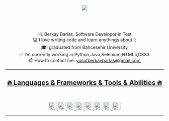 
  <h1 align="center">
    <a href="https://git.io/typing-svg">
      <img src="https://readme-typing-svg.herokuapp.com?color=%2324C5F7&size=22&lines=I'm+Berkay+Barlas;Software+Developer+in+Test">
    </a>
  </h1>
                 
 <br>
  <p align="center"> 
  <br>
   Hi, Berkay Barlas, Software Developer in Test
  <br>
   💻 I love writing code and learn anythings about it
  <br>
  🎓I graduated from Bahcesehir University
  <br>
  ✅ I’m currently working in Python,Java,Selenium,HTML5,CSS3
  <br>
  📫 How to contact me: <a href="mailto: yusufberkaybarlas@gmail.com"> yusufberkaybarlas@gmail.com
  </p>


<hr>
  <h2 align="center">🔥 Languages & Frameworks & Tools & Abilities 🔥</h2>
<br>
<p align="center">
    <code><img title="Python" height="25" src="https://cdn3.iconfinder.com/data/icons/logos-and-brands-adobe/512/267_Python-512.png"></code>
    <code><img title="HTML5" height="25" src="https://upload.wikimedia.org/wikipedia/commons/thumb/6/61/HTML5_logo_and_wordmark.svg/1024px-HTML5_logo_and_wordmark.svg.png"></code>
    <code><img title="Git" height="25" src="https://git-scm.com/images/logos/downloads/Git-Icon-1788C.png"></code>
    <code><img title="Visual Studio Code" height="25" src="https://upload.wikimedia.org/wikipedia/commons/thumb/9/9a/Visual_Studio_Code_1.35_icon.svg/1024px-Visual_Studio_Code_1.35_icon.svg.png"></code>
    <code><img title="Java" height="25" src="https://toppng.com//public/uploads/preview/java-logo-11609365784e4gmvr3iyr.png"></code>
    <code><img title="GitHub" height="25" src="https://upload.wikimedia.org/wikipedia/commons/thumb/9/91/Octicons-mark-github.svg/2048px-Octicons-mark-github.svg.png"></code>
   <code><img title="Selenium" height="25" src="https://upload.wikimedia.org/wikipedia/commons/d/d5/Selenium_Logo.png"></code>
  <code><img title="Postman" height="25" src="https://res.cloudinary.com/postman/image/upload/t_team_logo/v1629869194/team/2893aede23f01bfcbd2319326bc96a6ed0524eba759745ed6d73405a3a8b67a8"></code>
  </p>
  <hr>
  
  
